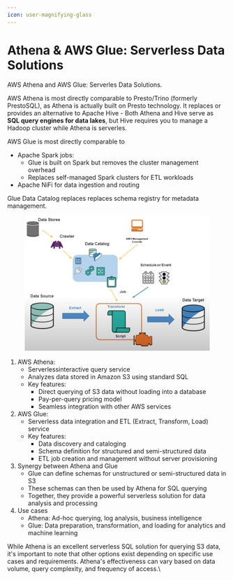 ```yaml
---
icon: user-magnifying-glass
---
```


# Athena & AWS Glue: Serverless Data Solutions

AWS Athena and AWS Glue: Serverles Data Solutions.



AWS Athena is most directly comparable to Presto/Trino (formerly PrestoSQL), as Athena is actually built on Presto technology. It replaces or provides an alternative to Apache Hive - Both Athena and Hive serve as **SQL query engines for data lakes**, but Hive requires you to manage a Hadoop cluster while Athena is serverles.

AWS Glue is most directly comparable to&#x20;

* Apache Spark jobs:
  * Glue is built on Spark but removes the cluster management overhead
  * Replaces self-managed Spark clusters for ETL workloads&#x20;
* Apache NiFi for data ingestion and routing

Glue Data Catalog replaces replaces schema registry for metadata management.



<figure><img src="../../../../../.gitbook/assets/image (26).png" alt=""><figcaption></figcaption></figure>

1. AWS Athena:
   * Serverlessinteractive query service
   * Analyzes data stored in Amazon S3 using standard SQL
   * Key features:
     * Direct querying of S3 data without loading into a database
     * Pay-per-query pricing model
     * Seamless integration with other AWS services
2. AWS Glue:
   * Serverless data integration and ETL (Extract, Transform, Load) service
   * Key features:
     * Data discovery and cataloging
     * Schema definition for structured and semi-structured data
     * ETL job creation and management without server provisioning
3. Synergy between Athena and Glue
   * Glue can define schemas for unstructured or semi-structured data in S3
   * These schemas can then be used by Athena for SQL querying
   * Together, they provide a powerful serverless solution for data analysis and processing
4. Use cases
   * Athena: Ad-hoc querying, log analysis, business intelligence
   * Glue: Data preparation, transformation, and loading for analytics and machine learning

While Athena is an excellent serverless SQL solution for querying S3 data, it's important to note that other options exist depending on specific use cases and requirements. Athena's effectiveness can vary based on data volume, query complexity, and frequency of access.\


<figure><img src="https://documents.lucid.app/documents/53875b19-93a1-4800-81d1-8c84d6351a09/pages/qe~.Bzr3Pu67?a=6242&#x26;x=134&#x26;y=251&#x26;w=1432&#x26;h=618&#x26;store=1&#x26;accept=image%2F*&#x26;auth=LCA%20fce7eb9321f88ec435e976853362093391f4706a7f1dfcfb099ba3fad387b4e9-ts%3D1726396829" alt=""><figcaption></figcaption></figure>

